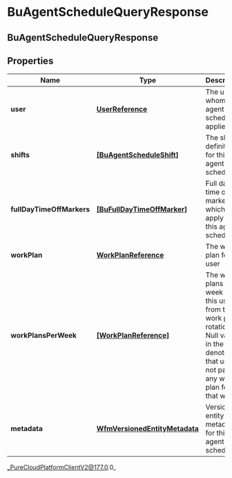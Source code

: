 # BuAgentScheduleQueryResponse

## BuAgentScheduleQueryResponse

## Properties

|Name | Type | Description | Notes|
|------------ | ------------- | ------------- | -------------|
| **user** | [**UserReference**](UserReference) | The user to whom this agent schedule applies | [optional] |
| **shifts** | [**[BuAgentScheduleShift]**]([BuAgentScheduleShift]) | The shift definitions for this agent schedule | [optional] |
| **fullDayTimeOffMarkers** | [**[BuFullDayTimeOffMarker]**]([BuFullDayTimeOffMarker]) | Full day time off markers which apply to this agent schedule | [optional] |
| **workPlan** | [**WorkPlanReference**](WorkPlanReference) | The work plan for this user | [optional] |
| **workPlansPerWeek** | [**[WorkPlanReference]**]([WorkPlanReference]) | The work plans per week for this user from the work plan rotation. Null values in the list denotes that user is not part of any work plan for that week | [optional] |
| **metadata** | [**WfmVersionedEntityMetadata**](WfmVersionedEntityMetadata) | Versioned entity metadata for this agent schedule | [optional] |



_PureCloudPlatformClientV2@177.0.0_
